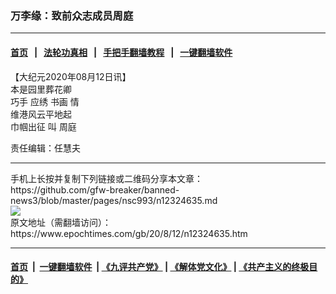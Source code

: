 ### 万李缘：致前众志成员周庭
------------------------

#### [首页](https://github.com/gfw-breaker/banned-news3/blob/master/README.md) &nbsp;&nbsp;|&nbsp;&nbsp; [法轮功真相](https://github.com/begood0513/basic/blob/master/README.md)  &nbsp;&nbsp;|&nbsp;&nbsp; [手把手翻墙教程](https://github.com/gfw-breaker/guides/wiki)  &nbsp;&nbsp;|&nbsp;&nbsp; [一键翻墙软件](https://github.com/gfw-breaker/nogfw/blob/master/README.md)  



<div><p>
 【大纪元2020年08月12日讯】
 <br/>
 本是园里葬花卿
 <br/>
 <ok href="https://www.epochtimes.com/gb/tag/%E5%B7%A7%E6%89%8B.html">
  巧手
 </ok>
 应绣
 <ok href="https://www.epochtimes.com/gb/tag/%E4%B9%A6%E7%94%BB.html">
  书画
 </ok>
 情
 <br/>
 维港风云平地起
 <br/>
 <ok href="https://www.epochtimes.com/gb/tag/%E5%B7%BE%E5%B8%BC%E5%87%BA%E5%BE%81.html">
  巾帼出征
 </ok>
 叫
 <ok href="https://www.epochtimes.com/gb/tag/%E5%91%A8%E5%BA%AD.html">
  周庭
 </ok>
</p>
<p>
 责任编辑：任慧夫
</p>
</div>
<hr/>
手机上长按并复制下列链接或二维码分享本文章：<br/>
https://github.com/gfw-breaker/banned-news3/blob/master/pages/nsc993/n12324635.md <br/>
<a href='https://github.com/gfw-breaker/banned-news3/blob/master/pages/nsc993/n12324635.md'><img src='https://github.com/gfw-breaker/banned-news3/blob/master/pages/nsc993/n12324635.md.png'/></a> <br/>
原文地址（需翻墙访问）：https://www.epochtimes.com/gb/20/8/12/n12324635.htm


------------------------
#### [首页](https://github.com/gfw-breaker/banned-news3/blob/master/README.md) &nbsp;|&nbsp; [一键翻墙软件](https://github.com/gfw-breaker/nogfw/blob/master/README.md) &nbsp;| [《九评共产党》](https://github.com/gfw-breaker/9ping.md/blob/master/README.md#九评之一评共产党是什么) | [《解体党文化》](https://github.com/gfw-breaker/jtdwh.md/blob/master/README.md) | [《共产主义的终极目的》](https://github.com/gfw-breaker/gczydzjmd.md/blob/master/README.md)


<img src='http://gfw-breaker.win/banned-news3/pages/nsc993/n12324635.md' width='0px' height='0px'/>